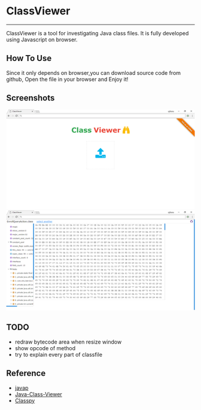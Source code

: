 # ClassViewer
-----------
ClassViewer is a tool for investigating Java class files. It is fully developed using Javascript on browser.

## How To Use
Since it only depends on browser,you can download source code from github, Open the file in your browser and Enjoy it!

## Screenshots
![image](example/welcome.png)
![image](example/show.png)


## TODO
* redraw bytecode area when resize window 
* show opcode of method 
* try to explain every part of classfile

## Reference
* [javap](https://docs.oracle.com/javase/8/docs/technotes/tools/windows/javap.html)
* [Java-Class-Viewer](https://www.codeproject.com/Articles/35915/Java-Class-Viewer)
* [Classpy](https://github.com/zxh0/classpy)
